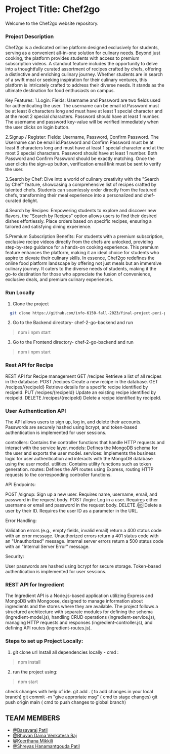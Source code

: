 # Project Title: Chef2go

Welcome to the Chef2go website repository.

### Project Description
Chef2go is a dedicated online platform designed exclusively for students, serving as a convenient all-in-one solution for culinary needs. Beyond just cooking, the platform provides students with access to premium subscription videos. A standout feature includes the opportunity to delve into a thoughtfully curated assortment of recipes crafted by chefs, offering a distinctive and enriching culinary journey. Whether students are in search of a swift meal or seeking inspiration for their culinary ventures, this platform is intricately crafted to address their diverse needs. It stands as the ultimate destination for food enthusiasts on campus.

Key Features:
1.Login:
Fields: Username and Password are two fields used for authenticating the user. The username can be email id.Password must be at least 8 characters long and must have at least 1 special character and at the most 2 special characters. Password should have at least 1 number. The username and password key-value will be verified immediately when the user clicks on login button.

2.Signup / Register:
 Fields: Username, Password, Confirm Password. The Username can be email id.Password and Confirm Password must be at least 8 characters long and must have at least 1 special character and at the most 2 special characters. Password should have at least 1 number. Both Password and Confirm Password should be exactly matching. Once the user clicks the sign-up button, verification email link must be sent to verify the user.

3.Search by Chef:
Dive into a world of culinary creativity with the "Search by Chef" feature, showcasing a comprehensive list of recipes crafted by talented chefs.
Students can seamlessly order directly from the featured chefs, transforming their meal experience into a personalized and chef-curated delight.

4.Search by Recipes:
Empowering students to explore and discover new flavors, the "Search by Recipes" option allows users to find their desired dishes effortlessly.
Place orders based on specific recipes, ensuring a tailored and satisfying dining experience.

5.Premium Subscription Benefits:
For students with a premium subscription, exclusive recipe videos directly from the chefs are unlocked, providing step-by-step guidance for a hands-on cooking experience.
This premium feature enhances the platform, making it an ideal choice for students who aspire to elevate their culinary skills.
In essence, Chef2go redefines the online food platform landscape by offering not just meals but an immersive culinary journey. It caters to the diverse needs of students, making it the go-to destination for those who appreciate the fusion of convenience, exclusive deals, and premium culinary experiences.

### Run Locally

1. Clone the project

```bash
  git clone https://github.com/info-6150-fall-2023/final-project-peri-peri
```

2. Go to the Backend directory- chef-2-go-backend and run
> npm i 
> npm start

3. Go to the Frontend directory- chef-2-go-backend and run
> npm i 
> npm start

### Rest API for Recipe

REST API for Recipe management
GET /recipes
Retrieve a list of all recipes in the database.
POST /recipes
Create a new recipe in the database.
GET /recipes/{recipeId}
Retrieve details for a specific recipe identified by recipeId.
PUT /recipes/{recipeId}
Update an existing recipe identified by recipeId.
DELETE /recipes/{recipeId}
Delete a recipe identified by recipeId.


### User Authentication API
The API allows users to sign up, log in, and delete their accounts. Passwords are securely hashed using bcrypt, and token-based authentication is implemented for user sessions.

controllers: Contains the controller functions that handle HTTP requests and interact with the service layer.
models: Defines the MongoDB schema for the user and exports the user model.
services: Implements the business logic for user authentication and interacts with the MongoDB database using the user model.
utilities: Contains utility functions such as token generation.
routes: Defines the API routes using Express, routing HTTP requests to the corresponding controller functions.

API Endpoints:

POST /signup: Sign up a new user. Requires name, username, email, and password in the request body.
POST /login: Log in a user. Requires either username or email and password in the request body.
DELETE /:id: Delete a user by their ID. Requires the user ID as a parameter in the URL.

Error Handling:

Validation errors (e.g., empty fields, invalid email) return a 400 status code with an error message.
Unauthorized errors return a 401 status code with an "Unauthorized" message.
Internal server errors return a 500 status code with an "Internal Server Error" message.

Security:

User passwords are hashed using bcrypt for secure storage.
Token-based authentication is implemented for user sessions.


### REST API for Ingredient
The Ingredient API is a Node.js-based application utilizing Express and MongoDB with Mongoose, designed to manage information about ingredients and the stores where they are available. The project follows a structured architecture with separate modules for defining the schema (ingredient-model.js), handling CRUD operations (ingredient-service.js), managing HTTP requests and responses (ingredient-controller.js), and defining API routes (ingredient-routes.js). 

### Steps to set up Project Locally:
1. git clone url Install all dependencies locally - cmd : 
> npm install
2. run the project using: 
> npm start 

check changes with help of ide. git add . ( to add changes in your local branch) git commit -m "give approriate msg" ( cmd to stage changes) git push origin main ( cmd to push changes to global branch)

## TEAM MEMBERS

- [@Basavaraj Patil](https://github.com/basupatil1213)
- [@Bhuvan Dama Venkatesh Raj](https://github.com/BhuvanDV)
- [@Keerthana Mikkili](https://github.com/keerthana-mikkili)
- [@Shreyas Hanamantgouda Patil](https://github.com/shreyes-patil)
